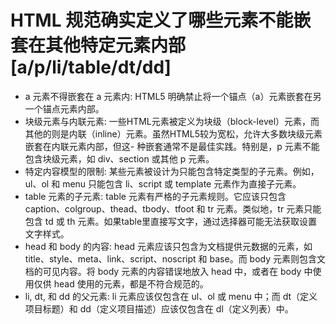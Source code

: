 # HTML 规范确实定义了哪些元素不能嵌套在其他特定元素内部[a/p/li/table/dt/dd]
- a 元素不得嵌套在 a 元素内: HTML5 明确禁止将一个锚点（a）元素嵌套在另一个锚点元素内部。
- 块级元素与内联元素: 一些HTML元素被定义为块级（block-level）元素，而其他的则是内联（inline）元素。虽然HTML5较为宽松，允许大多数块级元素嵌套在内联元素内部，但这- 种嵌套通常不是最佳实践。特别是，p 元素不能包含块级元素，如 div、section 或其他 p 元素。
- 特定内容模型的限制: 某些元素被设计为只能包含特定类型的子元素。例如，ul、ol 和 menu 只能包含 li、script 或 template 元素作为直接子元素。
- table 元素的子元素: table 元素有严格的子元素规则。它应该只包含 caption、colgroup、thead、tbody、tfoot 和 tr 元素。类似地，tr 元素只能包含 td 或 th 元素。如果table里直接写文字，通过选择器可能无法获取设置文字样式。
- head 和 body 的内容: head 元素应该只包含为文档提供元数据的元素，如 title、style、meta、link、script、noscript 和 base。而 body 元素则包含文档的可见内容。将 body 元素的内容错误地放入 head 中，或者在 body 中使用仅供 head 使用的元素，都是不符合规范的。
- li, dt, 和 dd 的父元素: li 元素应该仅包含在 ul、ol 或 menu 中；而 dt（定义项目标题）和 dd（定义项目描述）应该仅包含在 dl（定义列表）中。